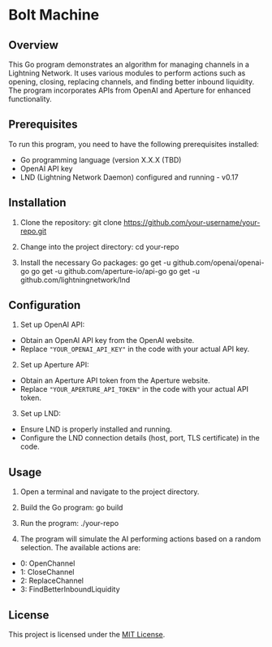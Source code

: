 # Bolt Machine

## Overview
This Go program demonstrates an algorithm for managing channels in a Lightning Network. It uses various modules to perform actions such as opening, closing, replacing channels, and finding better inbound liquidity. The program incorporates APIs from OpenAI and Aperture for enhanced functionality.

## Prerequisites

To run this program, you need to have the following prerequisites installed:
- Go programming language (version X.X.X (TBD)
- OpenAI API key
- LND (Lightning Network Daemon) configured and running - v0.17

## Installation
1. Clone the repository:
git clone https://github.com/your-username/your-repo.git

2. Change into the project directory:
cd your-repo


3. Install the necessary Go packages:
go get -u github.com/openai/openai-go
go get -u github.com/aperture-io/api-go
go get -u github.com/lightningnetwork/lnd


## Configuration
1. Set up OpenAI API:
- Obtain an OpenAI API key from the OpenAI website.
- Replace `"YOUR_OPENAI_API_KEY"` in the code with your actual API key.

2. Set up Aperture API:
- Obtain an Aperture API token from the Aperture website.
- Replace `"YOUR_APERTURE_API_TOKEN"` in the code with your actual API token.

3. Set up LND:
- Ensure LND is properly installed and running.
- Configure the LND connection details (host, port, TLS certificate) in the code.

## Usage
1. Open a terminal and navigate to the project directory.

2. Build the Go program:
go build

3. Run the program:
./your-repo


4. The program will simulate the AI performing actions based on a random selection. The available actions are:
- 0: OpenChannel
- 1: CloseChannel
- 2: ReplaceChannel
- 3: FindBetterInboundLiquidity

## License
This project is licensed under the [MIT License](LICENSE).


